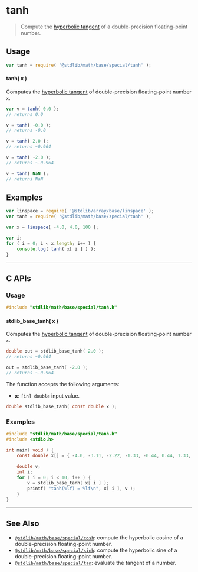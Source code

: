 <!--

@license Apache-2.0

Copyright (c) 2022 The Stdlib Authors.

Licensed under the Apache License, Version 2.0 (the "License");
you may not use this file except in compliance with the License.
You may obtain a copy of the License at

   http://www.apache.org/licenses/LICENSE-2.0

Unless required by applicable law or agreed to in writing, software
distributed under the License is distributed on an "AS IS" BASIS,
WITHOUT WARRANTIES OR CONDITIONS OF ANY KIND, either express or implied.
See the License for the specific language governing permissions and
limitations under the License.

-->

# tanh

> Compute the [hyperbolic tangent][hyperbolic-tangent] of a double-precision floating-point number.

<section class="usage">

## Usage

```javascript
var tanh = require( '@stdlib/math/base/special/tanh' );
```

#### tanh( x )

Computes the [hyperbolic tangent][hyperbolic-tangent] of double-precision floating-point number `x`.

```javascript
var v = tanh( 0.0 );
// returns 0.0

v = tanh( -0.0 );
// returns -0.0

v = tanh( 2.0 );
// returns ~0.964

v = tanh( -2.0 );
// returns ~-0.964

v = tanh( NaN );
// returns NaN
```

</section>

<!-- /.usage -->

<section class="examples">

## Examples

<!-- eslint no-undef: "error" -->

```javascript
var linspace = require( '@stdlib/array/base/linspace' );
var tanh = require( '@stdlib/math/base/special/tanh' );

var x = linspace( -4.0, 4.0, 100 );

var i;
for ( i = 0; i < x.length; i++ ) {
    console.log( tanh( x[ i ] ) );
}
```

</section>

<!-- /.examples -->

<!-- C interface documentation. -->

* * *

<section class="c">

## C APIs

<!-- Section to include introductory text. Make sure to keep an empty line after the intro `section` element and another before the `/section` close. -->

<section class="intro">

</section>

<!-- /.intro -->

<!-- C usage documentation. -->

<section class="usage">

### Usage

```c
#include "stdlib/math/base/special/tanh.h"
```

#### stdlib_base_tanh( x )

Computes the [hyperbolic tangent][hyperbolic-tangent] of double-precision floating-point number `x`.

```c
double out = stdlib_base_tanh( 2.0 );
// returns ~0.964

out = stdlib_base_tanh( -2.0 );
// returns ~-0.964
```

The function accepts the following arguments:

-   **x**: `[in] double` input value.

```c
double stdlib_base_tanh( const double x );
```

</section>

<!-- /.usage -->

<!-- C API usage notes. Make sure to keep an empty line after the `section` element and another before the `/section` close. -->

<section class="notes">

</section>

<!-- /.notes -->

<!-- C API usage examples. -->

<section class="examples">

### Examples

```c
#include "stdlib/math/base/special/tanh.h"
#include <stdio.h>

int main( void ) {
    const double x[] = { -4.0, -3.11, -2.22, -1.33, -0.44, 0.44, 1.33, 2.22, 3.11, 4.0 };
    
    double v;
    int i;
    for ( i = 0; i < 10; i++ ) {
        v = stdlib_base_tanh( x[ i ] );
        printf( "tanh(%lf) = %lf\n", x[ i ], v );
    }
}
```

</section>

<!-- /.examples -->

</section>

<!-- /.c -->

<!-- Section for related `stdlib` packages. Do not manually edit this section, as it is automatically populated. -->

<section class="related">

* * *

## See Also

-   <span class="package-name">[`@stdlib/math/base/special/cosh`][@stdlib/math/base/special/cosh]</span><span class="delimiter">: </span><span class="description">compute the hyperbolic cosine of a double-precision floating-point number.</span>
-   <span class="package-name">[`@stdlib/math/base/special/sinh`][@stdlib/math/base/special/sinh]</span><span class="delimiter">: </span><span class="description">compute the hyperbolic sine of a double-precision floating-point number.</span>
-   <span class="package-name">[`@stdlib/math/base/special/tan`][@stdlib/math/base/special/tan]</span><span class="delimiter">: </span><span class="description">evaluate the tangent of a number.</span>

</section>

<!-- /.related -->

<!-- Section for all links. Make sure to keep an empty line after the `section` element and another before the `/section` close. -->

<section class="links">

[hyperbolic-tangent]: http://mathworld.wolfram.com/HyperbolicTangent.html

<!-- <related-links> -->

[@stdlib/math/base/special/cosh]: https://github.com/stdlib-js/stdlib/tree/develop/lib/node_modules/%40stdlib/math/base/special/cosh

[@stdlib/math/base/special/sinh]: https://github.com/stdlib-js/stdlib/tree/develop/lib/node_modules/%40stdlib/math/base/special/sinh

[@stdlib/math/base/special/tan]: https://github.com/stdlib-js/stdlib/tree/develop/lib/node_modules/%40stdlib/math/base/special/tan

<!-- </related-links> -->

</section>

<!-- /.links -->
